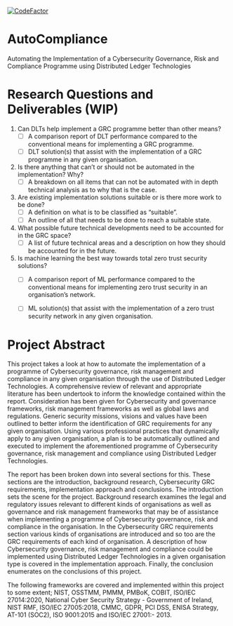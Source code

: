 [![CodeFactor](https://www.codefactor.io/repository/github/andrewk10/autocompliance/badge)](https://www.codefactor.io/repository/github/andrewk10/autocompliance)

# AutoCompliance
Automating the Implementation of a Cybersecurity Governance, Risk and Compliance Programme using Distributed Ledger Technologies

# Research Questions and Deliverables (WIP)
1. Can DLTs help implement a GRC programme better than other means?
   - [ ] A comparison report of DLT performance compared to the conventional means for implementing a GRC programme.
   - [ ] DLT solution(s) that assist with the implementation of a GRC programme in any given organisation.
2. Is there anything that can’t or should not be automated in the implementation? Why?
   - [ ] A breakdown on all items that can not be automated with in depth technical analysis as to why that is the case.
3. Are existing implementation solutions suitable or is there more work to be done?
   - [ ] A definition on what is to be classified as “suitable”.
   - [ ] An outline of all that needs to be done to reach a suitable state.
4. What possible future technical developments need to be accounted for in the GRC space?
   - [ ] A list of future technical areas and a description on how they should be accounted for in the future.
5. Is machine learning the best way towards total zero trust security solutions?
   - [ ] A comparison report of ML performance compared to the conventional means for implementing zero trust security in an organisation’s network.
   - [ ] ML solution(s) that assist with the implementation of a zero trust security network in any given organisation.


# Project Abstract
This project takes a look at how to automate the implementation of a programme of Cybersecurity governance, risk management and compliance in any given organisation through the use of Distributed Ledger Technologies. A comprehensive review of relevant and appropriate literature has been undertook to inform the knowledge contained within the report. Consideration has been given for Cybersecurity and governance frameworks, risk management frameworks as well as global laws and regulations. Generic security missions, visions and values have been outlined to better inform the identification of GRC requirements for any given organisation. Using various professional practices that dynamically apply to any given organisation, a plan is to be automatically outlined and executed to implement the aforementioned programme of Cybersecurity governance, risk management and compliance using Distributed Ledger Technologies.

The report has been broken down into several sections for this. These sections are the
introduction, background research, Cybersecurity GRC requirements, implementation
approach and conclusions. The introduction sets the scene for the project. Background
research examines the legal and regulatory issues relevant to different kinds of organisations as well as governance and risk management frameworks that may be of assistance when implementing a programme of Cybersecurity governance, risk and compliance in the organisation. In the Cybersecurity GRC requirements section various kinds of organisations are introduced and so too are the GRC requirements of each kind of organisation. A description of how Cybersecurity governance, risk management and compliance could be implemented using Distributed Ledger Technologies in a given organisation type is covered in the implementation approach. Finally, the conclusion enumerates on the conclusions of this project.

The following frameworks are covered and implemented within this project to some extent; NIST, OSSTMM, PMMM, PMBoK, COBIT, ISO/IEC 27014:2020, National Cyber
Security Strategy - Government of Ireland, NIST RMF, ISO/IEC 27005:2018, CMMC,
GDPR, PCI DSS, ENISA Strategy, AT-101 (SOC2), ISO 9001:2015 and ISO/IEC 27001:-
2013.
